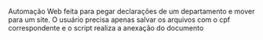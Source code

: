 Automação Web feita para pegar declarações de um  departamento e mover para um site.
O usuário precisa apenas salvar os arquivos com o cpf correspondente e o script realiza a anexação do documento
